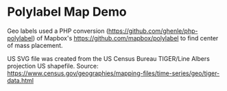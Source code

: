 # Polylabel Map Demo

Geo labels used a PHP conversion (https://github.com/ghenle/php-polylabel) of Mapbox's https://github.com/mapbox/polylabel to find center of mass placement.

US SVG file was created from the US Census Bureau TIGER/Line Albers projection US shapefile. Source: https://www.census.gov/geographies/mapping-files/time-series/geo/tiger-data.html
